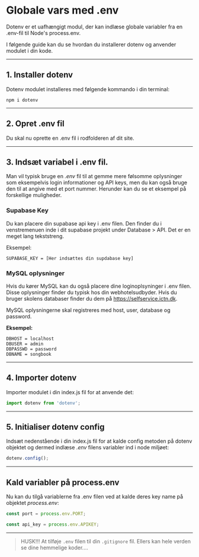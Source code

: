 # Globale vars med .env
Dotenv er et uafhængigt modul, der kan indlæse globale variabler fra en .env-fil til Node's process.env. 

I følgende guide kan du se hvordan du installerer dotenv og anvender modulet i din kode.
___
## 1. Installer dotenv
Dotenv modulet installeres med følgende kommando i din terminal:
```
npm i dotenv
```
___
## 2. Opret .env fil
Du skal nu oprette en .env fil i rodfolderen af dit site.
___
## 3. Indsæt variabel i .env fil.
Man vil typisk bruge en *.env* fil til at gemme mere følsomme oplysninger som eksempelvis login informationer og API keys, men du kan også bruge den til at angive med et port nummer. Herunder kan du se et eksempel på forskellige muligheder.

### Supabase Key
Du kan placere din supabase api key i .env filen. Den finder du i venstremenuen inde i dit supabase projekt under Database > API. Det er en meget lang tekststreng.

Eksempel:
```
SUPABASE_KEY = [Her indsættes din supdabase key]
```
### MySQL oplysninger
Hvis du kører MySQL kan du også placere dine loginoplsyninger i .env filen. Disse oplysninger finder du typisk hos din webhotelsudbyder. Hvis du bruger skolens databaser finder du dem på https://selfservice.ictn.dk.

MySQL oplysningerne skal registreres med host, user, database og password.

**Eksempel:**
```
DBHOST = localhost
DBUSER = admin
DBPASSWD = password
DBNAME = songbook
```
___
## 4. Importer dotenv
Importer modulet i din index.js fil for at anvende det:
```js
import dotenv from 'dotenv';
```
___
## 5. Initialiser dotenv config
Indsæt nedenstående i din index.js fil for at kalde config metoden på dotenv objektet og dermed indlæse *.env* filens variabler ind i node miljøet:
```js
dotenv.config();
```
___
## Kald variabler på process.env
Nu kan du tilgå variablerne fra .env filen ved at kalde deres key name på objektet *process.env*:
```js
const port = process.env.PORT;

const api_key = process.env.APIKEY;
```
___
> HUSK!!! At tilføje `.env` filen til din `.gitignore` fil. Ellers kan hele verden se dine hemmelige koder....
